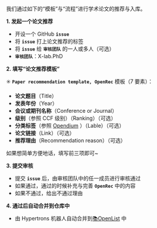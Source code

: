 我们通过如下的“模板”与“流程”进行学术论文的推荐与入库。

**1. 发起一个论文推荐**
- 开设一个 GitHub **`issue`** 
- 将 **`issue`** 打上论文推荐的标签
- 将 **`issue`** 给 **`审核团队`** 的一人或多人（可选）
- **`审核团队`**：X-lab.PhD

**2. 填写“论文推荐模板”**

✳️ **`Paper recommendation template, OpenRec`** 模板（7 要素）：
- **论文题目**（Title）
- **发表年份**（Year）
- **会议或期刊名称**（Conference or Journal）
- **级别**（参照 CCF 级别）（Ranking）（可选）
- **分类标签**（参照 [Opendium](https://github.com/X-lab2017/open-research/tree/main/Opendium) ）（Lable）（可选）
- **论文链接**（Link）（可选）
- **推荐理由**（Recommendation reason）（可选）

如果想简单方便地话，填写前三项即可~

**3. 提交审核**
- 提交 **`issue`** 后，由审核团队中的任一成员进行审核通过
- 如果通过，通过的时候补充与完善 **`OpenRec`** 中的内容
- 如果不通过，给出不通过理由

**4. 通过后自动合并到仓库中**
- 由 Hypertrons 机器人自动合并到[📚OpenList](https://github.com/X-lab2017/open-research/blob/main/openlist.md) 中
